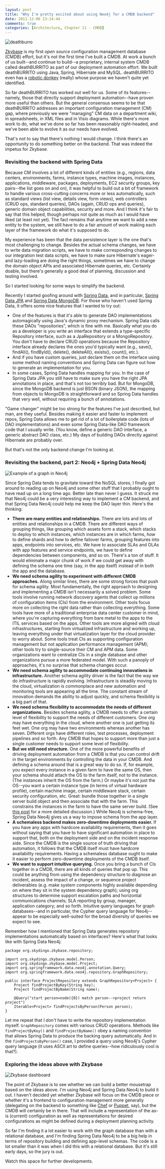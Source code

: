 ```yaml
---
layout: post
title: "Why I'm pretty excited about using Neo4j for a CMDB backend"
date: 2011-12-06 13:14:44
comments: true
categories: [Architecture, Chapter 11 - CMDB]
---
```

![deathburro](http://springinpractice.s3.amazonaws.com/blog/images/2011-12-06-why-im-pretty-excited-about-using-neo4j-for-a-cmdb-backend/deathburro-200x300.jpg)

[Zkybase](https://github.com/williewheeler/zkybase) is my first <em>open source</em> configuration management database (CMDB) effort, but it's not the first time I've built a CMDB. At work a bunch of us built--and continue to build--a proprietary, internal system CMDB called deathBURRITO as part of our deployment automation effort. We built deathBURRITO using Java, Spring, Hibernate and MySQL. deathBURRITO even has a <a href="http://theksmith.com/tagged/deathburro/">robotic donkey</a> (really) whose purpose we haven't quite yet identified.

So far deathBURRITO has worked out well for us. Some of its features--namely, those that directly support deployment automation--have proven more useful than others. But the general consensus seems to be that deathBURRITO addresses an important configuration management (CM) gap, where previously we were "managing" CM data on a department wiki, in spreadsheets, in XML files and in Visio diagrams. While there's more work to do, what we've done so far has been reasonably right-headed, and we've been able to evolve it as our needs have evolved.

That's not to say that there's nothing I would change. I think there's an opportunity to do something better on the backend. That was indeed the impetus for Zkybase.

<h3>Revisiting the backend with Spring Data</h3>

Because CM involves a lot of different kinds of entities (e.g., regions, data centers, environments, farms, instance types, machine images, instances, applications, middleware, packages, deployments, EC2 security groups, key pairs--the list goes on and on), it was helpful to build out a bit of framework to handle various cross-cutting concerns more or less automatically, such as standard views (list view, details view, form views), web controllers (CRUD ops, standard queries), DAOs (again, CRUD ops and queries), generic domain object capabilities, security and more. And I think it's fair to say that this helped, though perhaps not quite as much as I would have liked (at least not yet). The fact remains that anytime we want to add a new entity to the system, we still have to do a fair amount of work making each layer of the framework do what it's supposed to do.

My experience has been that the data persistence layer is the one that's most challenging to change. Besides the actual schema changes, we have to write data migration scripts, we have to make corresponding changes to our integration test data scripts, we have to make sure Hibernate's eager- and lazy-loading are doing the right things, sometimes we have to change the domain object APIs and associated Hibernate queries, etc. Certainly doable, but there's generally a good deal of planning, discussion and testing involved.

So I started looking for some ways to simplify the backend.

Recently I started goofing around with <a href="http://www.springsource.org/spring-data">Spring Data</a>, and in particular, <a href="http://www.springsource.org/spring-data/jpa">Spring Data JPA</a> and <a href="http://www.springsource.org/spring-data/mongodb">Spring Data MongoDB</a>. For those who haven't used Spring Data, it offers some nice features that I wanted to try out:

<ul class="square">
	<li>One of the features is that it's able to generate DAO implementations automagically using Java's dynamic proxy mechanism. Spring Data calls these DAOs "repositories", which is fine with me. Basically what you do as a developer is you write an interface that extends a type-specific Repository interface, such as a JpaRepository or a MongoRepository. You don't have to declare CRUD operations because the Repository interface already declares the ones you'd typically want (e.g., save(), findAll(), findById(), delete(), deleteAll(), exists(), count(), etc.).</li>
	<li>And if you have custom queries, just declare them on the interface using some method naming conventions and Spring Data can figure out how to generate an implementation for you.</li>
	<li>In some cases, Spring Data handles mapping for you. In the case of Spring Data JPA you still have to make sure you have the right JPA annotations in place, and that's not too terribly bad. But for MongoDB, since the MongoDB backend is just BSON (binary JSON), the mapping from objects to MongoDB is straightforward and so Spring Data handles that very well, without requiring a bunch of annotations.</li>
</ul>
"Game changer" might be too strong for the features I've just described, but man, are they useful. Besides making it easier and faster to implement repos, Spring Data allows me to get rid of a lot of boilerplate code (lots of DAO implementations) and even some Spring Data-like DAO framework code that I usually write. (You know, define a generic DAO interface, a generic abstract DAO class, etc.) My days of building DAOs directly against Hibernate are probably over.

But that's not the only backend change I'm looking at.

<h3>Revisiting the backend, part 2: Neo4j + Spring Data Neo4j</h3>

![Example of a graph in Neo4j](http://springinpractice.s3.amazonaws.com/blog/images/2011-12-06-why-im-pretty-excited-about-using-neo4j-for-a-cmdb-backend/neo4j-graph.png)

Since Spring Data tends to gravitate toward the NoSQL stores, I finally got around to reading up on Neo4j and some other stuff that I probably ought to have read up on a long time ago. Better late than never I guess. It struck me that Neo4j could be a very interesting way to implement a CM backend, and that Spring Data Neo4j could help me keep the DAO layer thin. Here's the thinking:

<ul class="square">
	<li><strong>There are many entities and relationships.</strong> There are lots and lots of entities and relationships in a CMDB. There are different ways of grouping things, like grouping which assets form a stack, which stacks to deploy to which instances, which instances are in which farms, how to define shards and how to define failover farms, grouping features into apps, endpoints into services, etc. We have to associate SLAs and OLAs with app features and service endpoints, we have to define dependencies between components, and so on. There's a ton of stuff. It would eliminate a major chunk of work if we could get away with defining the schema one time (say, in the app itself) instead of in both the app and the database.</li>
	<li><strong>We need schema agility to experiment with different CMDB approaches.</strong> Along similar lines, there are some strong forces that push for schema agility. Most fundamentally, the right approach to designing and implementing a CMDB isn't necessarily a solved problem. Some tools involve running network discovery agents that collect up millions of configuration items (CIs) from the environment. Other tools focus more on collecting the <em>right</em> data rather than collecting everything. Some tools have more of a traditional enterprise data center customer in mind, where you're capturing everything from bare metal to the apps to the ITIL services based on the apps. Other tools are more aligned with cloud infrastructures, starting from virtualized infrastructure and working up, leaving everything under that virtualization layer for the cloud provider to worry about. Some tools treat CIs as supporting configuration management but not application performance management (APM); other tools try to single-source their CM and APM data. Some organizations want to centralize CIs in a single database and other organizations pursue a more federated model. With such a panoply of approaches, it's no surprise that schema changes occur.</li>
	<li><strong>We need schema agility to accommodate continuing innovations in infrastructure.</strong> Another schema agility driver is the fact that the way we do infrastructure is rapidly evolving. Infrastructure is steadily moving to the cloud, virtualization is commonplace and new automation and monitoring tools are appearing all the time. The constant stream of innovation demands the ability to adjust quickly, and schema flexibility is a big part of that.</li>
	<li><strong>We need schema flexibility to accommodate the needs of different organizations.</strong> Besides schema agility, a CMDB needs to offer a certain level of flexibility to support the needs of different customers. One org may have everything in the cloud, where another one is just getting its feet wet. One org may have two environments whereas another has seven. Different orgs have different roles, test processes, deployment pipelines and so forth. Any CMDB that hopes to support more than just a single customer needs to support some level of flexibility.</li>
	<li><strong>But we still need structure.</strong> One of the more powerful benefits of driving deployment automation from a CMDB is that you can control drift in the target environments by controlling the data in your CMDB. And defining a schema around that is a great way to do so. If, for example, you expect every instance in a given farm to have the same OS, then your schema should attach the OS to the farm itself, not to the instance. (The instances inherit the OS from the farm.) Or maybe it's not just the OS--you want a certain instance type (in terms of virtual hardware profile), certain machine image, certain middleware stack, certain security configuration, etc. Great: bundle those together in a single server build object and then associate that with the farm. This constrains the instances in the farm to have the same server build. (See <a title="Flexibility" href="http://skydingo.com/blog/?p=56">this post</a> for a more detailed discussion.) While Neo4j is schema-free, Spring Data Neo4j gives us a way to impose schema from the app layer.</li>
	<li><strong>A schemaless backend makes zero-downtime deployments easier.</strong> If you have any apps with hardcore availability requirements, then it goes without saying that you have to have significant automation in place to support that, both on the deployment side and on the incident response side. Since the CMDB is the single source of truth driving that automation, it follows that the CMDB itself must have hardcore availability requirements. Having a schemaless database ought to make it easier to perform zero-downtime deployments of the CMDB itself.</li>
	<li><strong>We want to support intuitive querying.</strong> Once you bring a bunch of CIs together in a CMDB, there are all kinds of queries that pop up. This could be anything from using the dependency structure to diagnose an incident, assess the impact of a change, or sequence project deliverables (e.g. make system components highly available depending on where they sit in the system dependency graph); using org structures to determine support escalation paths and horizontal communications channels; SLA reporting by group, manager, application category; and so forth. Intuitive query languages for graph databases--and in particular, the Cypher query language for Neo4j--appear to be especially well-suited for the broad diversity of queries we expect to see.</li>
</ul>

Remember how I mentioned that Spring Data generates repository implementations automatically based on interfaces? Here's what that looks like with Spring Data Neo4j:

    package org.skydingo.zkybase.repository;
    
    import org.skydingo.zkybase.model.Person;
    import org.skydingo.zkybase.model.Project;
    import org.springframework.data.neo4j.annotation.Query;
    import org.springframework.data.neo4j.repository.GraphRepository;
    
    public interface ProjectRepository extends GraphRepository<Project> {
        Project findProjectByKey(String key);
        Project findProjectByName(String name);
    
        @Query("start person=node({0}) match person-->project return project")
        Iterable<Project> findProjectsByPerson(Person person);
    }

Let me repeat that I <em>don't</em> have to write the repository implementation myself. <code>GraphRepository</code> comes with various CRUD operations. Methods like <code>findProjectByKey()</code> and <code>findProjectByName()</code> obey a naming convention that allows Spring Data to produce the backing query automatically. And in the <code>findProjectsByPerson()</code> case, I provided a query using Neo4j's Cypher query language (it uses ASCII art to define queries--how ridiculously cool is that?).

<h3>Exploring the ideas above with Zkybase</h3>

![Zkybase dashboard](http://springinpractice.s3.amazonaws.com/blog/images/2011-12-06-why-im-pretty-excited-about-using-neo4j-for-a-cmdb-backend/dashboard1.png)

The point of Zkybase is to see whether we can build a better mousetrap based on the ideas above. I'm using Neo4j and Spring Data Neo4j to build it out. I haven't decided yet whether Zkybase will focus on the CMDB piece or whether it's a frontend to configuration management more generally (delegating on the backend to something like <a href="http://www.opscode.com/chef/">Chef</a> or <a href="http://puppetlabs.com/">Puppet</a>, say), but the CMDB will certainly be in there. That will include a representation of the as-is (current) configuration as well as representations for desired configurations as might be defined during a deployment planning activity.

So far I'm finding it a lot easier to work with the graph database than with a relational database, and I'm finding Spring Data Neo4j to be a big help in terms of repository building and defining app-level schemas. The code is a lot smaller than it was when I did this with a relational database. But it's still early days, so the jury is out.

Watch this space for further developments.
